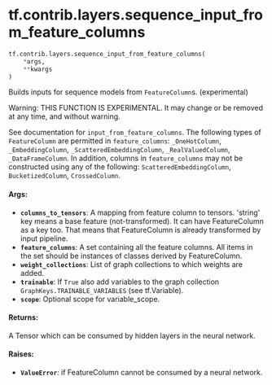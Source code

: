 <div itemscope itemtype="http://developers.google.com/ReferenceObject">
<meta itemprop="name" content="tf.contrib.layers.sequence_input_from_feature_columns" />
<meta itemprop="path" content="Stable" />
</div>

# tf.contrib.layers.sequence_input_from_feature_columns

``` python
tf.contrib.layers.sequence_input_from_feature_columns(
    *args,
    **kwargs
)
```

Builds inputs for sequence models from `FeatureColumn`s. (experimental)

Warning: THIS FUNCTION IS EXPERIMENTAL. It may change or be removed at any time, and without warning.

See documentation for `input_from_feature_columns`. The following types of
`FeatureColumn` are permitted in `feature_columns`: `_OneHotColumn`,
`_EmbeddingColumn`, `_ScatteredEmbeddingColumn`, `_RealValuedColumn`,
`_DataFrameColumn`. In addition, columns in `feature_columns` may not be
constructed using any of the following: `ScatteredEmbeddingColumn`,
`BucketizedColumn`, `CrossedColumn`.

#### Args:

* <b>`columns_to_tensors`</b>: A mapping from feature column to tensors. 'string' key
    means a base feature (not-transformed). It can have FeatureColumn as a
    key too. That means that FeatureColumn is already transformed by input
    pipeline.
* <b>`feature_columns`</b>: A set containing all the feature columns. All items in the
    set should be instances of classes derived by FeatureColumn.
* <b>`weight_collections`</b>: List of graph collections to which weights are added.
* <b>`trainable`</b>: If `True` also add variables to the graph collection
    `GraphKeys.TRAINABLE_VARIABLES` (see tf.Variable).
* <b>`scope`</b>: Optional scope for variable_scope.


#### Returns:

A Tensor which can be consumed by hidden layers in the neural network.


#### Raises:

* <b>`ValueError`</b>: if FeatureColumn cannot be consumed by a neural network.